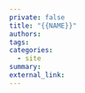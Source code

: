 ```yaml
---
private: false
title: "{{NAME}}"
authors:
tags:
categories:
  - site
summary:
external_link:
---
```

